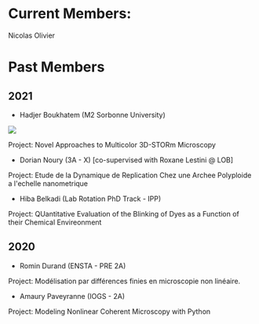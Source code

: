 # Current Members:

Nicolas Olivier



# Past Members

## 2021

- Hadjer Boukhatem (M2 Sorbonne University)

![](https://nolab.github.io/Webpage/images/Hadjer.png)

Project: Novel Approaches to Multicolor 3D-STORm Microscopy


- Dorian Noury (3A - X) [co-supervised with Roxane Lestini @ LOB]

Project: Etude de la Dynamique de Replication Chez une Archee Polyploide a l'echelle nanometrique

- Hiba Belkadi (Lab Rotation PhD Track - IPP)

Project: QUantitative Evaluation of the Blinking of Dyes as a Function of their Chemical Envireonment
## 2020

- Romin Durand (ENSTA - PRE 2A) 

Project: Modélisation par différences finies en microscopie non linéaire.

- Amaury Paveyranne (IOGS - 2A) 

Project: Modeling Nonlinear Coherent Microscopy with Python
